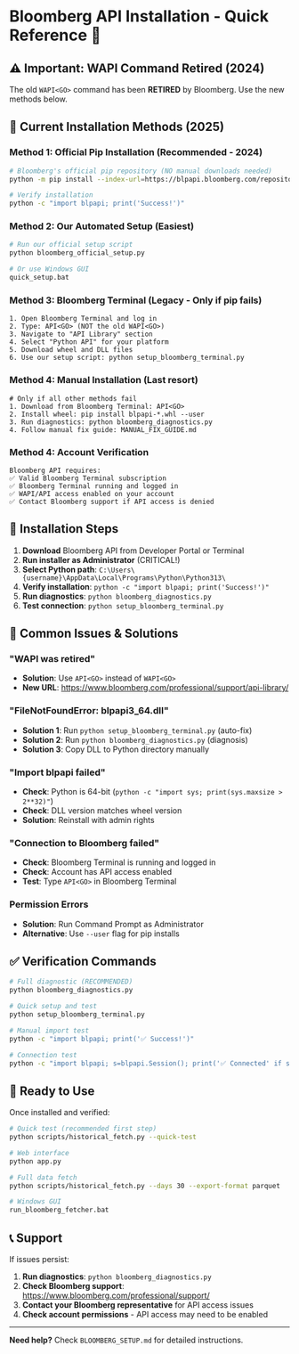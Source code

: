 # Bloomberg API Installation - Quick Reference 🚀

## ⚠️ Important: WAPI Command Retired (2024)
The old `WAPI<GO>` command has been **RETIRED** by Bloomberg. Use the new methods below.

## 🎯 Current Installation Methods (2025)

### Method 1: Official Pip Installation (Recommended - 2024)
```bash
# Bloomberg's official pip repository (NO manual downloads needed)
python -m pip install --index-url=https://blpapi.bloomberg.com/repository/releases/python/simple/ blpapi

# Verify installation
python -c "import blpapi; print('Success!')"
```

### Method 2: Our Automated Setup (Easiest)
```bash
# Run our official setup script
python bloomberg_official_setup.py

# Or use Windows GUI
quick_setup.bat
```

### Method 3: Bloomberg Terminal (Legacy - Only if pip fails)
```
1. Open Bloomberg Terminal and log in
2. Type: API<GO> (NOT the old WAPI<GO>)
3. Navigate to "API Library" section
4. Select "Python API" for your platform
5. Download wheel and DLL files
6. Use our setup script: python setup_bloomberg_terminal.py
```

### Method 4: Manual Installation (Last resort)
```
# Only if all other methods fail
1. Download from Bloomberg Terminal: API<GO>
2. Install wheel: pip install blpapi-*.whl --user
3. Run diagnostics: python bloomberg_diagnostics.py
4. Follow manual fix guide: MANUAL_FIX_GUIDE.md
```

### Method 4: Account Verification
```
Bloomberg API requires:
✅ Valid Bloomberg Terminal subscription
✅ Bloomberg Terminal running and logged in
✅ WAPI/API access enabled on your account
✅ Contact Bloomberg support if API access is denied
```

## 🔧 Installation Steps

1. **Download** Bloomberg API from Developer Portal or Terminal
2. **Run installer as Administrator** (CRITICAL!)
3. **Select Python path**: `C:\Users\{username}\AppData\Local\Programs\Python\Python313\`
4. **Verify installation**: `python -c "import blpapi; print('Success!')"`
5. **Run diagnostics**: `python bloomberg_diagnostics.py`
6. **Test connection**: `python setup_bloomberg_terminal.py`

## 🚨 Common Issues & Solutions

### "WAPI was retired"
- **Solution**: Use `API<GO>` instead of `WAPI<GO>`
- **New URL**: https://www.bloomberg.com/professional/support/api-library/

### "FileNotFoundError: blpapi3_64.dll"
- **Solution 1**: Run `python setup_bloomberg_terminal.py` (auto-fix)
- **Solution 2**: Run `python bloomberg_diagnostics.py` (diagnosis)
- **Solution 3**: Copy DLL to Python directory manually

### "Import blpapi failed"
- **Check**: Python is 64-bit (`python -c "import sys; print(sys.maxsize > 2**32)"`)
- **Check**: DLL version matches wheel version
- **Solution**: Reinstall with admin rights

### "Connection to Bloomberg failed"
- **Check**: Bloomberg Terminal is running and logged in
- **Check**: Account has API access enabled
- **Test**: Type `API<GO>` in Bloomberg Terminal

### Permission Errors
- **Solution**: Run Command Prompt as Administrator
- **Alternative**: Use `--user` flag for pip installs

## ✅ Verification Commands

```bash
# Full diagnostic (RECOMMENDED)
python bloomberg_diagnostics.py

# Quick setup and test
python setup_bloomberg_terminal.py

# Manual import test
python -c "import blpapi; print('✅ Success!')"

# Connection test
python -c "import blpapi; s=blpapi.Session(); print('✅ Connected' if s.start() else '❌ Failed'); s.stop()"
```

## 🎉 Ready to Use

Once installed and verified:
```bash
# Quick test (recommended first step)
python scripts/historical_fetch.py --quick-test

# Web interface
python app.py

# Full data fetch
python scripts/historical_fetch.py --days 30 --export-format parquet

# Windows GUI
run_bloomberg_fetcher.bat
```

## 📞 Support

If issues persist:
1. **Run diagnostics**: `python bloomberg_diagnostics.py`
2. **Check Bloomberg support**: https://www.bloomberg.com/professional/support/
3. **Contact your Bloomberg representative** for API access issues
4. **Check account permissions** - API access may need to be enabled

---
**Need help?** Check `BLOOMBERG_SETUP.md` for detailed instructions.
